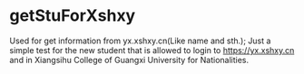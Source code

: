 # getStuForXshxy

Used for get information from yx.xshxy.cn(Like name and sth.); Just a simple test for the new student that is allowed to login to https://yx.xshxy.cn and in Xiangsihu College of Guangxi University for Nationalities.
